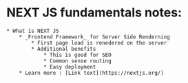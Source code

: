 # NEXT JS fundamentals notes: 
    * What is NEXT JS
        * _Frontend Framework_ for Server Side Renderning
            * First page load is renedered on the server
            * Additional benefits
                * This is good for SEO
                * Common sense routing
                * Easy deployment
        * Learn more : [Link text](https://nextjs.org/)
